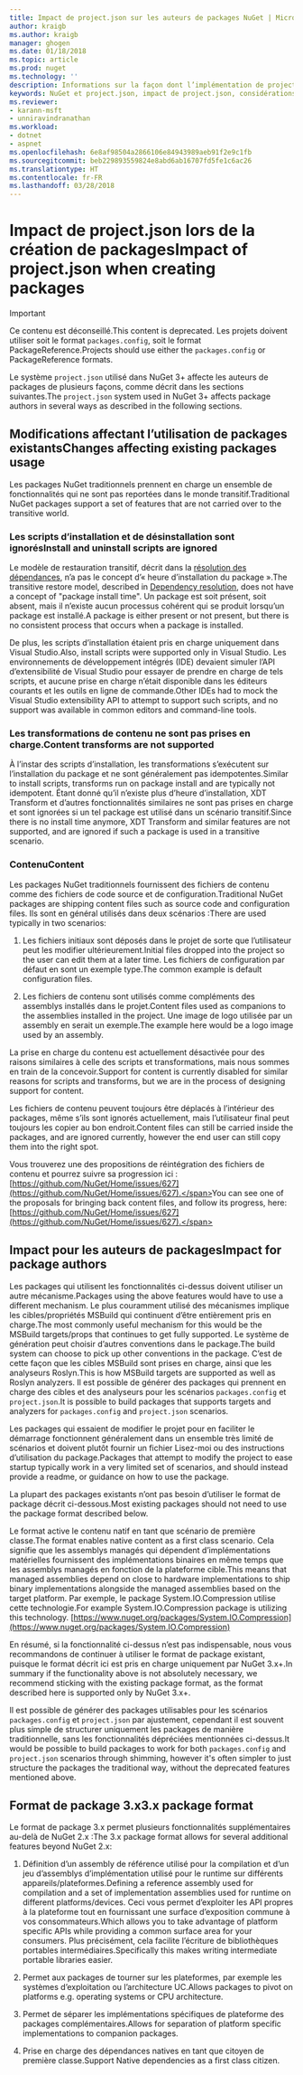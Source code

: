 ```yaml
---
title: Impact de project.json sur les auteurs de packages NuGet | Microsoft Docs
author: kraigb
ms.author: kraigb
manager: ghogen
ms.date: 01/18/2018
ms.topic: article
ms.prod: nuget
ms.technology: ''
description: Informations sur la façon dont l’implémentation de project.json dans NuGet 3.x affecte les auteurs de packages, notamment en termes de fonctionnalités, de contenu et de format de package non pris en charge.
keywords: NuGet et project.json, impact de project.json, considérations liées à la création de packages, fonctionnalités de project.json
ms.reviewer:
- karann-msft
- unniravindranathan
ms.workload:
- dotnet
- aspnet
ms.openlocfilehash: 6e8af98504a2866106e84943989aeb91f2e9c1fb
ms.sourcegitcommit: beb229893559824e8abd6ab16707fd5fe1c6ac26
ms.translationtype: HT
ms.contentlocale: fr-FR
ms.lasthandoff: 03/28/2018
---
```

# <a name="impact-of-projectjson-when-creating-packages"></a><span data-ttu-id="abe2e-104">Impact de project.json lors de la création de packages</span><span class="sxs-lookup"><span data-stu-id="abe2e-104">Impact of project.json when creating packages</span></span>

> [!Important]
> <span data-ttu-id="abe2e-105">Ce contenu est déconseillé.</span><span class="sxs-lookup"><span data-stu-id="abe2e-105">This content is deprecated.</span></span> <span data-ttu-id="abe2e-106">Les projets doivent utiliser soit le format `packages.config`, soit le format PackageReference.</span><span class="sxs-lookup"><span data-stu-id="abe2e-106">Projects should use either the `packages.config` or PackageReference formats.</span></span>

<span data-ttu-id="abe2e-107">Le système `project.json` utilisé dans NuGet 3+ affecte les auteurs de packages de plusieurs façons, comme décrit dans les sections suivantes.</span><span class="sxs-lookup"><span data-stu-id="abe2e-107">The `project.json` system used in NuGet 3+ affects package authors in several ways as described in the following sections.</span></span>

## <a name="changes-affecting-existing-packages-usage"></a><span data-ttu-id="abe2e-108">Modifications affectant l’utilisation de packages existants</span><span class="sxs-lookup"><span data-stu-id="abe2e-108">Changes affecting existing packages usage</span></span>

<span data-ttu-id="abe2e-109">Les packages NuGet traditionnels prennent en charge un ensemble de fonctionnalités qui ne sont pas reportées dans le monde transitif.</span><span class="sxs-lookup"><span data-stu-id="abe2e-109">Traditional NuGet packages support a set of features that are not carried over to the transitive world.</span></span>

### <a name="install-and-uninstall-scripts-are-ignored"></a><span data-ttu-id="abe2e-110">Les scripts d’installation et de désinstallation sont ignorés</span><span class="sxs-lookup"><span data-stu-id="abe2e-110">Install and uninstall scripts are ignored</span></span>

<span data-ttu-id="abe2e-111">Le modèle de restauration transitif, décrit dans la [résolution des dépendances](../consume-packages/dependency-resolution.md#dependency-resolution-with-packagereference), n’a pas le concept d’« heure d’installation du package ».</span><span class="sxs-lookup"><span data-stu-id="abe2e-111">The transitive restore model, described in [Dependency resolution](../consume-packages/dependency-resolution.md#dependency-resolution-with-packagereference), does not have a concept of "package install time".</span></span> <span data-ttu-id="abe2e-112">Un package est soit présent, soit absent, mais il n’existe aucun processus cohérent qui se produit lorsqu’un package est installé.</span><span class="sxs-lookup"><span data-stu-id="abe2e-112">A package is either present or not present, but there is no consistent process that occurs when a package is installed.</span></span>

<span data-ttu-id="abe2e-113">De plus, les scripts d’installation étaient pris en charge uniquement dans Visual Studio.</span><span class="sxs-lookup"><span data-stu-id="abe2e-113">Also, install scripts were supported only in Visual Studio.</span></span> <span data-ttu-id="abe2e-114">Les environnements de développement intégrés (IDE) devaient simuler l’API d’extensibilité de Visual Studio pour essayer de prendre en charge de tels scripts, et aucune prise en charge n’était disponible dans les éditeurs courants et les outils en ligne de commande.</span><span class="sxs-lookup"><span data-stu-id="abe2e-114">Other IDEs had to mock the Visual Studio extensibility API to attempt to support such scripts, and no support was available in common editors and command-line tools.</span></span>

### <a name="content-transforms-are-not-supported"></a><span data-ttu-id="abe2e-115">Les transformations de contenu ne sont pas prises en charge.</span><span class="sxs-lookup"><span data-stu-id="abe2e-115">Content transforms are not supported</span></span>

<span data-ttu-id="abe2e-116">À l’instar des scripts d’installation, les transformations s’exécutent sur l’installation du package et ne sont généralement pas idempotentes.</span><span class="sxs-lookup"><span data-stu-id="abe2e-116">Similar to install scripts, transforms run on package install and are typically not idempotent.</span></span> <span data-ttu-id="abe2e-117">Étant donné qu’il n’existe plus d’heure d’installation, XDT Transform et d’autres fonctionnalités similaires ne sont pas prises en charge et sont ignorées si un tel package est utilisé dans un scénario transitif.</span><span class="sxs-lookup"><span data-stu-id="abe2e-117">Since there is no install time anymore, XDT Transform and similar features are not supported, and are ignored if such a package is used in a transitive scenario.</span></span>

### <a name="content"></a><span data-ttu-id="abe2e-118">Contenu</span><span class="sxs-lookup"><span data-stu-id="abe2e-118">Content</span></span>

<span data-ttu-id="abe2e-119">Les packages NuGet traditionnels fournissent des fichiers de contenu comme des fichiers de code source et de configuration.</span><span class="sxs-lookup"><span data-stu-id="abe2e-119">Traditional NuGet packages are shipping content files such as source code and configuration files.</span></span> <span data-ttu-id="abe2e-120">Ils sont en général utilisés dans deux scénarios :</span><span class="sxs-lookup"><span data-stu-id="abe2e-120">There are used typically in two scenarios:</span></span>

1. <span data-ttu-id="abe2e-121">Les fichiers initiaux sont déposés dans le projet de sorte que l’utilisateur peut les modifier ultérieurement.</span><span class="sxs-lookup"><span data-stu-id="abe2e-121">Initial files dropped into the project so the user can edit them at a later time.</span></span> <span data-ttu-id="abe2e-122">Les fichiers de configuration par défaut en sont un exemple type.</span><span class="sxs-lookup"><span data-stu-id="abe2e-122">The common example is default configuration files.</span></span>

1. <span data-ttu-id="abe2e-123">Les fichiers de contenu sont utilisés comme compléments des assemblys installés dans le projet.</span><span class="sxs-lookup"><span data-stu-id="abe2e-123">Content files used as companions to the assemblies installed in the project.</span></span> <span data-ttu-id="abe2e-124">Une image de logo utilisée par un assembly en serait un exemple.</span><span class="sxs-lookup"><span data-stu-id="abe2e-124">The example here would be a logo image used by an assembly.</span></span>

<span data-ttu-id="abe2e-125">La prise en charge du contenu est actuellement désactivée pour des raisons similaires à celle des scripts et transformations, mais nous sommes en train de la concevoir.</span><span class="sxs-lookup"><span data-stu-id="abe2e-125">Support for content is currently disabled for similar reasons for scripts and transforms, but we are in the process of designing support for content.</span></span>

<span data-ttu-id="abe2e-126">Les fichiers de contenu peuvent toujours être déplacés à l’intérieur des packages, même s’ils sont ignorés actuellement, mais l’utilisateur final peut toujours les copier au bon endroit.</span><span class="sxs-lookup"><span data-stu-id="abe2e-126">Content files can still be carried inside the packages, and are ignored currently, however the end user can still copy them into the right spot.</span></span>

<span data-ttu-id="abe2e-127">Vous trouverez une des propositions de réintégration des fichiers de contenu et pourrez suivre sa progression ici : [https://github.com/NuGet/Home/issues/627](https://github.com/NuGet/Home/issues/627).</span><span class="sxs-lookup"><span data-stu-id="abe2e-127">You can see one of the proposals for bringing back content files, and follow its progress, here: [https://github.com/NuGet/Home/issues/627](https://github.com/NuGet/Home/issues/627).</span></span>

## <a name="impact-for-package-authors"></a><span data-ttu-id="abe2e-128">Impact pour les auteurs de packages</span><span class="sxs-lookup"><span data-stu-id="abe2e-128">Impact for package authors</span></span>

<span data-ttu-id="abe2e-129">Les packages qui utilisent les fonctionnalités ci-dessus doivent utiliser un autre mécanisme.</span><span class="sxs-lookup"><span data-stu-id="abe2e-129">Packages using the above features would have to use a different mechanism.</span></span> <span data-ttu-id="abe2e-130">Le plus couramment utilisé des mécanismes implique les cibles/propriétés MSBuild qui continuent d’être entièrement pris en charge.</span><span class="sxs-lookup"><span data-stu-id="abe2e-130">The most commonly useful mechanism for this would be the MSBuild targets/props that continues to get fully supported.</span></span> <span data-ttu-id="abe2e-131">Le système de génération peut choisir d’autres conventions dans le package.</span><span class="sxs-lookup"><span data-stu-id="abe2e-131">The build system can choose to pick up other conventions in the package.</span></span> <span data-ttu-id="abe2e-132">C’est de cette façon que les cibles MSBuild sont prises en charge, ainsi que les analyseurs Roslyn.</span><span class="sxs-lookup"><span data-stu-id="abe2e-132">This is how MSBuild targets are supported as well as Roslyn analyzers.</span></span> <span data-ttu-id="abe2e-133">Il est possible de générer des packages qui prennent en charge des cibles et des analyseurs pour les scénarios `packages.config` et `project.json`.</span><span class="sxs-lookup"><span data-stu-id="abe2e-133">It is possible to build packages that supports targets and analyzers for `packages.config` and `project.json` scenarios.</span></span>

<span data-ttu-id="abe2e-134">Les packages qui essaient de modifier le projet pour en faciliter le démarrage fonctionnent généralement dans un ensemble très limité de scénarios et doivent plutôt fournir un fichier Lisez-moi ou des instructions d’utilisation du package.</span><span class="sxs-lookup"><span data-stu-id="abe2e-134">Packages that attempt to modify the project to ease startup typically work in a very limited set of scenarios, and should instead provide a readme, or guidance on how to use the package.</span></span>

<span data-ttu-id="abe2e-135">La plupart des packages existants n’ont pas besoin d’utiliser le format de package décrit ci-dessous.</span><span class="sxs-lookup"><span data-stu-id="abe2e-135">Most existing packages should not need to use the package format described below.</span></span>

<span data-ttu-id="abe2e-136">Le format active le contenu natif en tant que scénario de première classe.</span><span class="sxs-lookup"><span data-stu-id="abe2e-136">The format enables native content as a first class scenario.</span></span> <span data-ttu-id="abe2e-137">Cela signifie que les assemblys managés qui dépendent d’implémentations matérielles fournissent des implémentations binaires en même temps que les assemblys managés en fonction de la plateforme cible.</span><span class="sxs-lookup"><span data-stu-id="abe2e-137">This means that managed assemblies depend on close to hardware implementations to ship binary implementations alongside the managed assemblies based on the target platform.</span></span> <span data-ttu-id="abe2e-138">Par exemple, le package System.IO.Compression utilise cette technologie.</span><span class="sxs-lookup"><span data-stu-id="abe2e-138">For example System.IO.Compression package is utilizing this technology.</span></span> [https://www.nuget.org/packages/System.IO.Compression](https://www.nuget.org/packages/System.IO.Compression)

<span data-ttu-id="abe2e-139">En résumé, si la fonctionnalité ci-dessus n’est pas indispensable, nous vous recommandons de continuer à utiliser le format de package existant, puisque le format décrit ici est pris en charge uniquement par NuGet 3.x+.</span><span class="sxs-lookup"><span data-stu-id="abe2e-139">In summary if the functionality above is not absolutely necessary, we recommend sticking with the existing package format, as the format described here is supported only by NuGet 3.x+.</span></span>

<span data-ttu-id="abe2e-140">Il est possible de générer des packages utilisables pour les scénarios `packages.config` et `project.json` par ajustement, cependant il est souvent plus simple de structurer uniquement les packages de manière traditionnelle, sans les fonctionnalités dépréciées mentionnées ci-dessus.</span><span class="sxs-lookup"><span data-stu-id="abe2e-140">It would be possible to build packages to work for both `packages.config` and `project.json` scenarios through shimming, however it's often simpler to just structure the packages the traditional way, without the deprecated features mentioned above.</span></span>

## <a name="3x-package-format"></a><span data-ttu-id="abe2e-141">Format de package 3.x</span><span class="sxs-lookup"><span data-stu-id="abe2e-141">3.x package format</span></span>

<span data-ttu-id="abe2e-142">Le format de package 3.x permet plusieurs fonctionnalités supplémentaires au-delà de NuGet 2.x :</span><span class="sxs-lookup"><span data-stu-id="abe2e-142">The 3.x package format allows for several additional features beyond NuGet 2.x:</span></span>

1. <span data-ttu-id="abe2e-143">Définition d’un assembly de référence utilisé pour la compilation et d’un jeu d’assemblys d’implémentation utilisé pour le runtime sur différents appareils/plateformes.</span><span class="sxs-lookup"><span data-stu-id="abe2e-143">Defining a reference assembly used for compilation and a set of implementation assemblies used for runtime on different platforms/devices.</span></span> <span data-ttu-id="abe2e-144">Ceci vous permet d’exploiter les API propres à la plateforme tout en fournissant une surface d’exposition commune à vos consommateurs.</span><span class="sxs-lookup"><span data-stu-id="abe2e-144">Which allows you to take advantage of platform specific APIs while providing a common surface area for your consumers.</span></span> <span data-ttu-id="abe2e-145">Plus précisément, cela facilite l’écriture de bibliothèques portables intermédiaires.</span><span class="sxs-lookup"><span data-stu-id="abe2e-145">Specifically this makes writing intermediate portable libraries easier.</span></span>

1. <span data-ttu-id="abe2e-146">Permet aux packages de tourner sur les plateformes, par exemple les systèmes d’exploitation ou l’architecture UC.</span><span class="sxs-lookup"><span data-stu-id="abe2e-146">Allows packages to pivot on platforms e.g. operating systems or CPU architecture.</span></span>

1. <span data-ttu-id="abe2e-147">Permet de séparer les implémentations spécifiques de plateforme des packages complémentaires.</span><span class="sxs-lookup"><span data-stu-id="abe2e-147">Allows for separation of platform specific implementations to companion packages.</span></span>

1. <span data-ttu-id="abe2e-148">Prise en charge des dépendances natives en tant que citoyen de première classe.</span><span class="sxs-lookup"><span data-stu-id="abe2e-148">Support Native dependencies as a first class citizen.</span></span>
